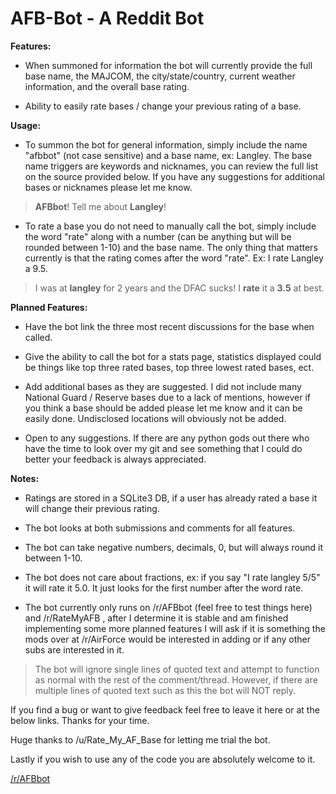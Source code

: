 # AFB-Bot  - A Reddit Bot

**Features:**
* When summoned for information the bot will currently provide the full base name, the MAJCOM, the city/state/country, current weather information, and the overall base rating.

* Ability to easily rate bases / change your previous rating of a base.

**Usage:**

- To summon the bot for general information, simply include the name "afbbot" (not case sensitive) and a base name, ex: Langley. The base name triggers are keywords and nicknames, you can review the full list on the source provided below. If you have any suggestions for additional bases or nicknames please let me know.
> **AFBbot**! Tell me about **Langley**!

- To rate a base you do not need to manually call the bot, simply include the word "rate" along with a number (can be anything but will be rounded between 1-10) and the base name. The only thing that matters currently is that the rating comes after the word "rate". Ex: I rate Langley a 9.5.
>I was at **langley** for 2 years and the DFAC sucks! I **rate** it a **3.5** at best.

**Planned Features:**

- Have the bot link the three most recent discussions for the base when called.

- Give the ability to call the bot for a stats page, statistics displayed could be things like top three rated bases, top three lowest rated bases, ect.

- Add additional bases as they are suggested. I did not include many National Guard / Reserve bases due to a lack of mentions, however if you think a base should be added please let me know and it can be easily done. Undisclosed locations will obviously not be added.

- Open to any suggestions. If there are any python gods out there who have the time to look over my git and see something that I could do better your feedback is always appreciated.

**Notes:**

- Ratings are stored in a SQLite3 DB, if a user has already rated a base it will change their previous rating.

- The bot looks at both submissions and comments for all features.

- The bot can take negative numbers, decimals, 0, but will always round it between 1-10. 

- The bot does not care about fractions, ex: if you say "I rate langley 5/5" it will rate it 5.0.  It just looks for the first number after the word rate.

- The bot currently only runs on /r/AFBbot (feel free to test things here) and /r/RateMyAFB , after I determine it is stable and am finished implementing some more planned features I will ask if it is something the mods over at /r/AirForce would be interested in adding or if any other subs are interested in it.

>The bot will ignore single lines of quoted text and attempt to function as normal with the rest of the comment/thread.
>However, if there are multiple lines of quoted text such as this the bot will NOT reply.

If you find a bug or want to give feedback feel free to leave it here or at the below links. Thanks for your time.

Huge thanks to /u/Rate_My_AF_Base for letting me trial the bot.

Lastly if you wish to use any of the code you are absolutely welcome to it.

[/r/AFBbot](https://www.reddit.com/r/AFBbot/)
